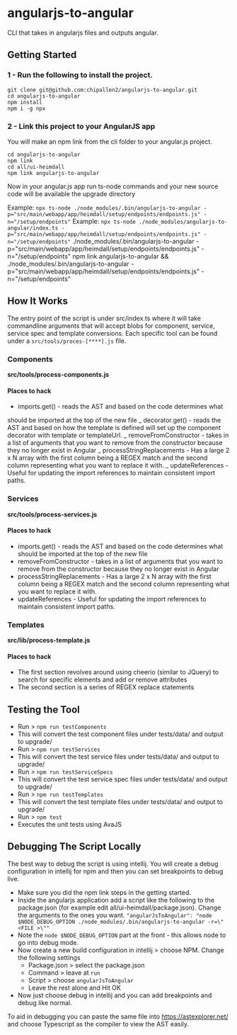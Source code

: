 # angularjs-to-angular #
CLI that takes in angularjs files and outputs angular.

## Getting Started ##

### 1 - Run the following to install the project. ###

```
git clone git@github.com:chipallen2/angularjs-to-angular.git 
cd angularjs-to-angular 
npm install
npm i -g npx
```

### 2 - Link this project to your AngularJS app ###

You will make an npm link from the cli folder to your
angular.js project.

```
cd angularjs-to-angular 
npm link 
cd all/ui-heimdall
npm link angularjs-to-angular
```

Now in your angular.js app run ts-node commands and your new source code will be available the upgrade directory

Example: `npx ts-node ./node_modules/.bin/angularjs-to-angular -p="src/main/webapp/app/heimdall/setup/endpoints/endpoints.js" -n="/setup/endpoints"`
Example: `npx ts-node ./node_modules/angularjs-to-angular/index.ts -p="src/main/webapp/app/heimdall/setup/endpoints/endpoints.js" -n="/setup/endpoints"`
./node_modules/.bin/angularjs-to-angular -p="src/main/webapp/app/heimdall/setup/endpoints/endpoints.js" -n="/setup/endpoints"
npm link angularjs-to-angular && ./node_modules/.bin/angularjs-to-angular -p="src/main/webapp/app/heimdall/setup/endpoints/endpoints.js" -n="/setup/endpoints"


## How It Works ##

The entry point of the script is under src/index.ts where it will take commandline arguments that will accept
blobs for component, service, service spec and template conversions. Each specific tool can be found
under a `src/tools/proces-[****].js` file. 

### Components ### 
**src/tools/process-components.js**

#### Places to hack #### 
* imports.get() - reads the AST and based on the code determines what

should be imported at the top of the new file _ decorator.get() - reads the AST and based on how the
template is defined will set up the component decorator with template or templateUrl. _
removeFromConstructor - takes in a list of arguments that you want to remove from the constructor
because they no longer exist in Angular _ processStringReplacements - Has a large 2 x N array with
the first column being a REGEX match and the second column representing what you want to replace it
with. _ updateReferences - Useful for updating the import references to maintain consistent import
paths. 

### Services ### 
**src/tools/process-services.js** 

#### Places to hack #### 
 - imports.get() - reads the AST and based on the code determines what should be imported at the top of the new file 
 - removeFromConstructor - takes in a list of arguments that you want to remove from the constructor because they no longer exist in Angular 
 - processStringReplacements - Has a large 2 x N array with the first column being a REGEX match and the second column representing what you want to replace it with. 
 - updateReferences - Useful for updating the import references to maintain consistent import paths. 

### Templates ### 
**src/lib/process-template.js** 

#### Places to hack #### 
 - The first section revolves around using cheerio (similar to JQuery) to search for specific elements and add or remove attributes 
 - The second section is a series of REGEX replace statements 

## Testing the Tool ## 
 - Run > `npm run testComponents` 
 - This will convert the test component files under tests/data/ and output to upgrade/ 
 - Run > `npm run testServices` 
 - This will convert the test service files under tests/data/ and output to upgrade/ 
 - Run > `npm run testServiceSpecs` 
 - This will convert the test service spec files under tests/data/ and output to upgrade/ 
 - Run > `npm run testTemplates` 
 - This will convert the test template files under tests/data/ and output to upgrade/ 
 - Run > `npm test` 
 - Executes the unit tests using AvaJS 
 
 ## Debugging The Script Locally ## 
 The best way to debug the script is using intellij. 
 You will create a debug configuration in intellij for npm and then you can set breakpoints to debug live. 
 
 - Make sure you did the npm link steps in the getting started. 
 - Inside the angularjs application add a script like the following to the package.json (for example edit all/ui-heimdall/package.json). Change the arguments to the ones you want. `"angularJsToAngular": "node $NODE_DEBUG_OPTION ./node_modules/.bin/angularjs-to-angular -r=\"<FILE >\""` 
 - Note the `node $NODE_DEBUG_OPTION` part at the front - this allows node to go into debug mode. 
 - Now create a new build configuration in intellij > choose NPM. Change the following settings 
    - Package.json > select the package.json 
    - Command > leave at `run` 
    - Script > choose `angularJsToAngular` 
    - Leave the rest alone and Hit OK 
 - Now just choose debug in intellij and you can add breakpoints and debug like normal. 

To aid in debugging you can paste the same file into https://astexplorer.net/ and choose Typescript as the compiler to view the AST easily.
